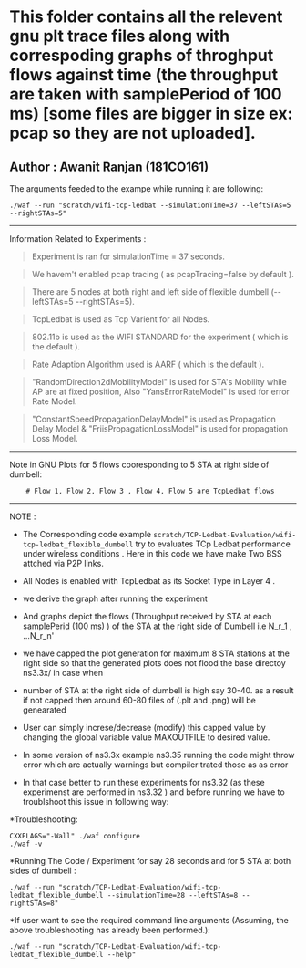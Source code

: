 # This folder contains all the relevent gnu plt trace files along with correspoding graphs of throghput flows against time (the throughput are taken with samplePeriod of 100 ms) [some files are bigger in size ex: pcap so they are not uploaded].

## Author : Awanit Ranjan (181CO161)

The arguments feeded to the exampe while running it are following: 

    ./waf --run "scratch/wifi-tcp-ledbat --simulationTime=37 --leftSTAs=5 --rightSTAs=5"

  
  ***
  
Information Related to Experiments :

  > Experiment is ran for simulationTime = 37 seconds.
  
  > We havem't enabled pcap tracing   ( as pcapTracing=false by default ).
 
  > There are 5 nodes at both right and left side of flexible dumbell (--leftSTAs=5 --rightSTAs=5).

  > TcpLedbat is used as Tcp Varient for all Nodes.

  > 802.11b is used as the WIFI STANDARD for the experiment ( which is the default ).

  > Rate Adaption Algorithm used is  AARF ( which is the default ).

  > "RandomDirection2dMobilityModel" is used for STA's Mobility while AP are at fixed position, Also "YansErrorRateModel" is used for error Rate Model.
  
  > "ConstantSpeedPropagationDelayModel" is used as Propagation Delay Model & "FriisPropagationLossModel" is used for propagation Loss Model. 
***
Note in GNU Plots for 5 flows cooresponding to 5 STA at right side of dumbell:


        # Flow 1, Flow 2, Flow 3 , Flow 4, Flow 5 are TcpLedbat flows
        
***


NOTE :


* The Corresponding code example `scratch/TCP-Ledbat-Evaluation/wifi-tcp-ledbat_flexible_dumbell` try to evaluates TCp Ledbat performance under wireless conditions . Here in this code we have make Two BSS attched via P2P links.
* All Nodes is enabled with TcpLedbat as its Socket Type in Layer 4 .
* we derive the graph after running the experiment 
* And graphs depict the flows (Throughput received by STA at each samplePerid (100 ms) ) of the STA at the right side of Dumbell i.e N_r_1 , ...N_r_n' 
* we have capped the plot generation for maximum 8 STA stations at the right side so that the generated plots does not  flood the base directoy ns3.3x/ in case when 
* number of STA at the right side of dumbell is high say 30-40. as a result if not capped then around 60-80 files of (.plt and .png) will be genearated 
* User can simply increse/decrease (modify) this capped value by changing the global variable value MAXOUTFILE to desired value.



* In some version of ns3.3x example ns3.35 running the code might throw error which are actually warnings but compiler trated those as as error
* In that case better to run these experiments for ns3.32 (as these experimenst are performed in ns3.32 ) and before running we have to troublshoot this issue in following way:


*Troubleshooting:

    CXXFLAGS="-Wall" ./waf configure 
    ./waf -v
   
*Running The Code / Experiment for say 28 seconds and for 5 STA at both sides of dumbell : 

    ./waf --run "scratch/TCP-Ledbat-Evaluation/wifi-tcp-ledbat_flexible_dumbell --simulationTime=28 --leftSTAs=8 --rightSTAs=8" 
   
   
*If user want to see the required command line arguments (Assuming, the above troubleshooting has already been performed.):
 
    ./waf --run "scratch/TCP-Ledbat-Evaluation/wifi-tcp-ledbat_flexible_dumbell --help" 
    
    
 

